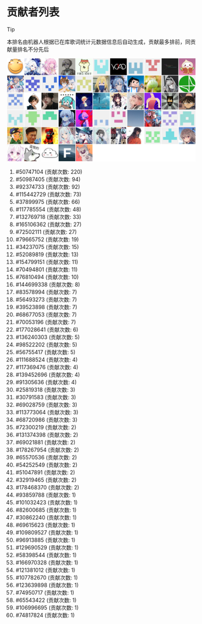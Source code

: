 # 贡献者列表

> [!TIP]
> 本排名由机器人根据已在库歌词统计元数据信息后自动生成，贡献最多排前，同贡献量排名不分先后

![贡献者头像画廊](./CONTRIBUTORS.svg)

1. #50747104 (贡献次数: 220)
2. #50987405 (贡献次数: 94)
3. #92374733 (贡献次数: 92)
4. #115442729 (贡献次数: 73)
5. #37899975 (贡献次数: 66)
6. #117785554 (贡献次数: 48)
7. #132769718 (贡献次数: 33)
8. #165106362 (贡献次数: 27)
9. #72502111 (贡献次数: 27)
10. #79665752 (贡献次数: 19)
11. #34237075 (贡献次数: 15)
12. #52089819 (贡献次数: 13)
13. #154799151 (贡献次数: 11)
14. #70494801 (贡献次数: 11)
15. #76810494 (贡献次数: 10)
16. #144699338 (贡献次数: 8)
17. #83578994 (贡献次数: 7)
18. #56493273 (贡献次数: 7)
19. #39523898 (贡献次数: 7)
20. #68677053 (贡献次数: 7)
21. #70053196 (贡献次数: 7)
22. #177028641 (贡献次数: 6)
23. #136240303 (贡献次数: 5)
24. #98522202 (贡献次数: 5)
25. #56755417 (贡献次数: 5)
26. #111688524 (贡献次数: 4)
27. #117369476 (贡献次数: 4)
28. #139452696 (贡献次数: 4)
29. #91305636 (贡献次数: 4)
30. #25819318 (贡献次数: 3)
31. #30791583 (贡献次数: 3)
32. #69028759 (贡献次数: 3)
33. #113773064 (贡献次数: 3)
34. #68720986 (贡献次数: 3)
35. #72300219 (贡献次数: 2)
36. #131374398 (贡献次数: 2)
37. #69021881 (贡献次数: 2)
38. #178267954 (贡献次数: 2)
39. #65570536 (贡献次数: 2)
40. #54252549 (贡献次数: 2)
41. #51047891 (贡献次数: 2)
42. #32919465 (贡献次数: 2)
43. #178468370 (贡献次数: 2)
44. #93859788 (贡献次数: 1)
45. #101032423 (贡献次数: 1)
46. #82600685 (贡献次数: 1)
47. #30862240 (贡献次数: 1)
48. #69615623 (贡献次数: 1)
49. #109809527 (贡献次数: 1)
50. #96913885 (贡献次数: 1)
51. #129690529 (贡献次数: 1)
52. #58398544 (贡献次数: 1)
53. #166970328 (贡献次数: 1)
54. #121381012 (贡献次数: 1)
55. #107782670 (贡献次数: 1)
56. #123639898 (贡献次数: 1)
57. #74950717 (贡献次数: 1)
58. #65543422 (贡献次数: 1)
59. #106996695 (贡献次数: 1)
60. #74817824 (贡献次数: 1)
